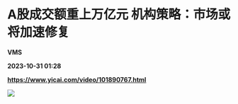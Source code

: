 # A股成交额重上万亿元 机构策略：市场或将加速修复
**VMS**

**2023-10-31 01:28**

**https://www.yicai.com/video/101890767.html**

![](http://imgcdn.yicai.com/vms-new/2023/10/4d62e41a-2c3c-4a46-905a-7c52563e8d81_jGBT.jpg)